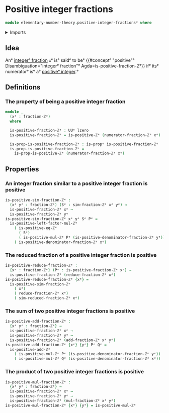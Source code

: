 # Positive integer fractions

```agda
module elementary-number-theory.positive-integer-fractionsᵉ where
```

<details><summary>Imports</summary>

```agda
open import elementary-number-theory.addition-integer-fractionsᵉ
open import elementary-number-theory.addition-positive-and-negative-integersᵉ
open import elementary-number-theory.integer-fractionsᵉ
open import elementary-number-theory.integersᵉ
open import elementary-number-theory.multiplication-integer-fractionsᵉ
open import elementary-number-theory.multiplication-positive-and-negative-integersᵉ
open import elementary-number-theory.positive-integersᵉ
open import elementary-number-theory.reduced-integer-fractionsᵉ

open import foundation.propositionsᵉ
open import foundation.subtypesᵉ
open import foundation.universe-levelsᵉ
```

</details>

## Idea

Anᵉ [integerᵉ fraction](elementary-number-theory.integer-fractions.mdᵉ) `x`ᵉ isᵉ saidᵉ
to beᵉ
{{#conceptᵉ "positive"ᵉ Disambiguation="integerᵉ fraction"ᵉ Agda=is-positive-fraction-ℤᵉ}}
ifᵉ itsᵉ numeratorᵉ isᵉ aᵉ
[positiveᵉ integer](elementary-number-theory.positive-integers.md).ᵉ

## Definitions

### The property of being a positive integer fraction

```agda
module _
  (xᵉ : fraction-ℤᵉ)
  where

  is-positive-fraction-ℤᵉ : UUᵉ lzero
  is-positive-fraction-ℤᵉ = is-positive-ℤᵉ (numerator-fraction-ℤᵉ xᵉ)

  is-prop-is-positive-fraction-ℤᵉ : is-propᵉ is-positive-fraction-ℤᵉ
  is-prop-is-positive-fraction-ℤᵉ =
    is-prop-is-positive-ℤᵉ (numerator-fraction-ℤᵉ xᵉ)
```

## Properties

### An integer fraction similar to a positive integer fraction is positive

```agda
is-positive-sim-fraction-ℤᵉ :
  (xᵉ yᵉ : fraction-ℤᵉ) (Sᵉ : sim-fraction-ℤᵉ xᵉ yᵉ) →
  is-positive-fraction-ℤᵉ xᵉ →
  is-positive-fraction-ℤᵉ yᵉ
is-positive-sim-fraction-ℤᵉ xᵉ yᵉ Sᵉ Pᵉ =
  is-positive-left-factor-mul-ℤᵉ
    ( is-positive-eq-ℤᵉ
      ( Sᵉ)
      ( is-positive-mul-ℤᵉ Pᵉ (is-positive-denominator-fraction-ℤᵉ yᵉ)))
    ( is-positive-denominator-fraction-ℤᵉ xᵉ)
```

### The reduced fraction of a positive integer fraction is positive

```agda
is-positive-reduce-fraction-ℤᵉ :
  {xᵉ : fraction-ℤᵉ} (Pᵉ : is-positive-fraction-ℤᵉ xᵉ) →
  is-positive-fraction-ℤᵉ (reduce-fraction-ℤᵉ xᵉ)
is-positive-reduce-fraction-ℤᵉ {xᵉ} =
  is-positive-sim-fraction-ℤᵉ
    ( xᵉ)
    ( reduce-fraction-ℤᵉ xᵉ)
    ( sim-reduced-fraction-ℤᵉ xᵉ)
```

### The sum of two positive integer fractions is positive

```agda
is-positive-add-fraction-ℤᵉ :
  {xᵉ yᵉ : fraction-ℤᵉ} →
  is-positive-fraction-ℤᵉ xᵉ →
  is-positive-fraction-ℤᵉ yᵉ →
  is-positive-fraction-ℤᵉ (add-fraction-ℤᵉ xᵉ yᵉ)
is-positive-add-fraction-ℤᵉ {xᵉ} {yᵉ} Pᵉ Qᵉ =
  is-positive-add-ℤᵉ
    ( is-positive-mul-ℤᵉ Pᵉ (is-positive-denominator-fraction-ℤᵉ yᵉ))
    ( is-positive-mul-ℤᵉ Qᵉ (is-positive-denominator-fraction-ℤᵉ xᵉ))
```

### The product of two positive integer fractions is positive

```agda
is-positive-mul-fraction-ℤᵉ :
  {xᵉ yᵉ : fraction-ℤᵉ} →
  is-positive-fraction-ℤᵉ xᵉ →
  is-positive-fraction-ℤᵉ yᵉ →
  is-positive-fraction-ℤᵉ (mul-fraction-ℤᵉ xᵉ yᵉ)
is-positive-mul-fraction-ℤᵉ {xᵉ} {yᵉ} = is-positive-mul-ℤᵉ
```